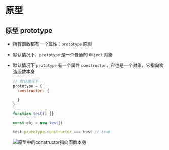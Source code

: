 # 原型

## 原型 prototype

+ 所有函数都有一个属性：`prototype` 原型

+ 默认情况下，`prototype` 是一个普通的 `Object` 对象

+ 默认情况下 `prototype` 有一个属性 `constructor`，它也是一个对象，它指向构造函数本身

  ```js
  // 默认情况下
  prototype = {
    constructor: {

    }
  }
  ```

  ```js
  function test() {}

  const obj = new test()

  test.prototype.constructor === test // true
  ```

  ![原型中的constructor指向函数本身](原型中的constructor指向函数本身.jpg)
